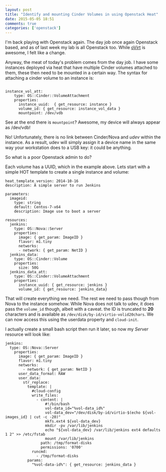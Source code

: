 ```yaml
---
layout: post
title: "Identify and mounting Cinder Volumes in using Openstack Heat"
date: 2015-05-05 18:51
comments: true
categories: ['openstack']
---
```

I'm back playing with Openstack again. The day job once again Openstack based, and as of last week my lab is all Openstack too. While [oVirt](http://ovirt.org) is awesome, I felt like a change.

Anyway, the meat of today's problem comes from the day job. I have some instances deployed via heat that have multiple Cinder volumes attached to them, these then need to be mounted in a certain way. The syntax for attaching a cinder volume to an instance is:

```

instance_vol_att:
    type: OS::Cinder::VolumeAttachment
    properties:
      instance_uuid:  { get_resource: instance }
      volume_id: { get_resource: instance_vol_data }
      mountpoint: /dev/vdb
```

See at the end there is `mountpoint`? Awesome, my device will always appear as /dev/vdb!

No! Unfortunately, there is no link between Cinder/Nova and _udev_ within the instance. As a result, udev will simply assign it a device name in the same way your workstation does to a USB key: it could be anything.

So what is a poor Openstack admin to do? 

Each volume has a UUID, which in the example above. Lets start with a simple HOT template to create a single instance and volume:

```
heat_template_version: 2014-10-16
description: A simple server to run Jenkins

parameters:
  imageid:
    type: string
    default: Centos-7-x64
    description: Image use to boot a server

resources:
  jenkins:
    type: OS::Nova::Server
    properties:
      image: { get_param: ImageID }
      flavor: m1.tiny
      networks:
      - network: { get_param: NetID }
  jenkins_data:
    type: OS::Cinder::Volume
    properties:
      size: 50G
  jenkins_data_att:
    type: OS::Cinder::VolumeAttachment
    properties:
      instance_uuid: { get_resource: jenkins }
      volume_id: { get_resource: jenkins_data}
```

That will create everything we need. The rest we need to pass though from Nova to the instance somehow. While Nova does not talk to udev, it does pass the `volume_id` though, albeit with a caveat. the ID is truncated to **20** characters and is available as `/dev/disk/by-id/virtio-volid20chars`. We can now access this using the userdata property and `cloud-init`.

I actually create a small bash script then run it later, so now my _Server_ resource will look like:

```
jenkins:
  type: OS::Nova::Server
    properties:
      image: { get_param: ImageID }
      flavor: m1.tiny
      networks:
        - network: { get_param: NetID }
      user_data_format: RAW
      user_data:
        str_replace:
          template: |
            #cloud-config
            write_files:
              - content: |
                  #!/bin/bash
                  vol-data_id="%vol-data_id%"
                  vol-data_dev="/dev/disk/by-id/virtio-$(echo ${vol-images_id} | cut -c -20)"
                  mkfs.ext4 ${vol-data_dev}               
                  mkdir -pv /var/lib/jenkins
                  echo "${vol-data_dev} /var/lib/jenkins ext4 defaults 1 2" >> /etc/fstab
                  mount /var/lib/jenkins
                path: /tmp/format-disks
                permissions: '0700'
            runcmd:
              - /tmp/format-disks
          params:
            "%vol-data-id%": { get_resource: jenkins_data }
```


          
